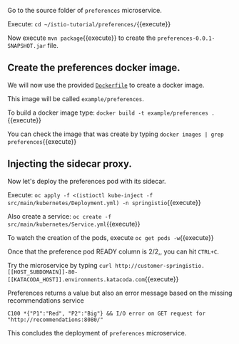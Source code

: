 Go to the source folder of `preferences` microservice.

Execute: `cd ~/istio-tutorial/preferences/`{{execute}}

Now execute `mvn package`{{execute}} to create the `preferences-0.0.1-SNAPSHOT.jar` file.

## Create the preferences docker image.

We will now use the provided [`Dockerfile`](https://github.com/redhat-developer-demos/istio-tutorial/blob/master/preferences/Dockerfile) to create a docker image.

This image will be called `example/preferences`.

To build a docker image type: `docker build -t example/preferences .`{{execute}}

You can check the image that was create by typing `docker images | grep preferences`{{execute}}

## Injecting the sidecar proxy.

Now let's deploy the preferences pod with its sidecar.

Execute: `oc apply -f <(istioctl kube-inject -f src/main/kubernetes/Deployment.yml) -n springistio`{{execute}}

Also create a service: `oc create -f src/main/kubernetes/Service.yml`{{execute}}

To watch the creation of the pods, execute `oc get pods -w`{{execute}}

Once that the preference pod READY column is 2/2,, you can hit `CTRL+C`. 

Try the microservice by typing `curl http://customer-springistio.[[HOST_SUBDOMAIN]]-80-[[KATACODA_HOST]].environments.katacoda.com`{{execute}}

Preferences returns a value but also an error message based on the missing recommendations service

`C100 *{"P1":"Red", "P2":"Big"} && I/O error on GET request for "http://recommendations:8080/"`

This concludes the deployment of `preferences` microservice.
